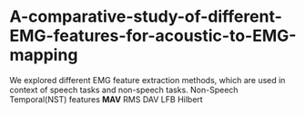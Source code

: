 # A-comparative-study-of-different-EMG-features-for-acoustic-to-EMG-mapping

We explored different EMG feature extraction methods, which are used in context of speech tasks and non-speech tasks.
Non-Speech Temporal(NST) features
**MAV**
RMS
DAV
LFB
Hilbert
